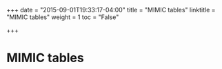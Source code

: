 +++
date = "2015-09-01T19:33:17-04:00"
title = "MIMIC tables"
linktitle = "MIMIC tables"
weight = 1
toc = "False"

+++

# MIMIC tables

